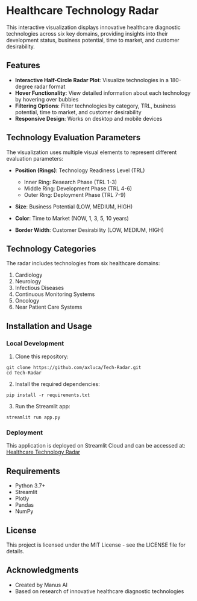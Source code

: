 # Healthcare Technology Radar

This interactive visualization displays innovative healthcare diagnostic technologies across six key domains, providing insights into their development status, business potential, time to market, and customer desirability.

## Features

- **Interactive Half-Circle Radar Plot**: Visualize technologies in a 180-degree radar format
- **Hover Functionality**: View detailed information about each technology by hovering over bubbles
- **Filtering Options**: Filter technologies by category, TRL, business potential, time to market, and customer desirability
- **Responsive Design**: Works on desktop and mobile devices

## Technology Evaluation Parameters

The visualization uses multiple visual elements to represent different evaluation parameters:

- **Position (Rings)**: Technology Readiness Level (TRL)
  - Inner Ring: Research Phase (TRL 1-3)
  - Middle Ring: Development Phase (TRL 4-6)
  - Outer Ring: Deployment Phase (TRL 7-9)

- **Size**: Business Potential (LOW, MEDIUM, HIGH)
- **Color**: Time to Market (NOW, 1, 3, 5, 10 years)
- **Border Width**: Customer Desirability (LOW, MEDIUM, HIGH)

## Technology Categories

The radar includes technologies from six healthcare domains:

1. Cardiology
2. Neurology
3. Infectious Diseases
4. Continuous Monitoring Systems
5. Oncology
6. Near Patient Care Systems

## Installation and Usage

### Local Development

1. Clone this repository:
```
git clone https://github.com/axluca/Tech-Radar.git
cd Tech-Radar
```

2. Install the required dependencies:
```
pip install -r requirements.txt
```

3. Run the Streamlit app:
```
streamlit run app.py
```

### Deployment

This application is deployed on Streamlit Cloud and can be accessed at: [Healthcare Technology Radar](https://tech-radar.streamlit.app)

## Requirements

- Python 3.7+
- Streamlit
- Plotly
- Pandas
- NumPy

## License

This project is licensed under the MIT License - see the LICENSE file for details.

## Acknowledgments

- Created by Manus AI
- Based on research of innovative healthcare diagnostic technologies

